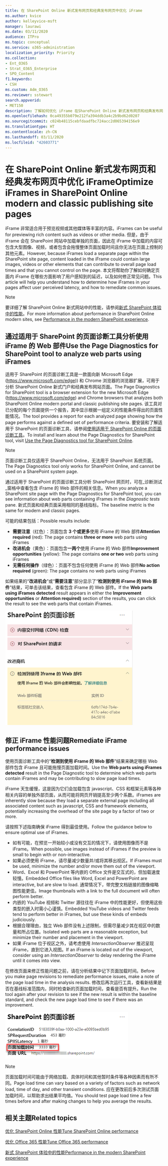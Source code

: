```yaml
---
title: 在 SharePoint Online 新式发布网页和经典发布网页中优化 iFrame
ms.author: kvice
author: kelleyvice-msft
manager: laurawi
ms.date: 03/11/2020
audience: ITPro
ms.topic: conceptual
ms.service: o365-administration
localization_priority: Priority
ms.collection:
- Ent_O365
- Strat_O365_Enterprise
- SPO_Content
f1.keywords:
- CSH
ms.custom: Adm_O365
ms.reviewer: sstewart
search.appverid:
- MET150
description: 了解如何优化 iFrame 在SharePoint Online 新式发布网页和经典发布网页中的性能。
ms.openlocfilehash: 0ca49355b079e212fa394ddb3a4c2b9bd62d0207
ms.sourcegitcommit: c024b48115cebfdaadfbc724acc2d065394156e9
ms.translationtype: HT
ms.contentlocale: zh-CN
ms.lasthandoff: 03/11/2020
ms.locfileid: "42603771"
---
```

# <a name="optimize-iframes-in-sharepoint-online-modern-and-classic-publishing-site-pages"></a><span data-ttu-id="e401e-103">在 SharePoint Online 新式发布网页和经典发布网页中优化 iFrame</span><span class="sxs-lookup"><span data-stu-id="e401e-103">Optimize iFrames in SharePoint Online modern and classic publishing site pages</span></span>

<span data-ttu-id="e401e-104">iFrame 非常适合用于预览视频或其他媒体等丰富的内容。</span><span class="sxs-lookup"><span data-stu-id="e401e-104">iFrames can be useful for previewing rich content such as videos or other media.</span></span> <span data-ttu-id="e401e-105">但是，由于 iFrame 会在 SharePoint 网站中加载单独的页面，因此在 iFrame 中加载的内容可包含大型图像、视频，或者包含会拖慢整体页面加载时间且你无法在页面上控制的其他元素。</span><span class="sxs-lookup"><span data-stu-id="e401e-105">However, because iFrames load a separate page within the SharePoint site page, content loaded in the iFrame could contain large images, videos or other elements that can contribute to overall page load times and that you cannot control on the page.</span></span> <span data-ttu-id="e401e-106">本文将帮助你了解如何确定页面内 iFrame 在哪些方面影响了用户感知到的延迟，以及如何修正常见问题。</span><span class="sxs-lookup"><span data-stu-id="e401e-106">This article will help you understand how to determine how iFrames in your pages affect user perceived latency, and how to remediate common issues.</span></span>

>[!NOTE]
><span data-ttu-id="e401e-107">要详细了解 SharePoint Online 新式网站中的性能，请参阅[新式 SharePoint 体验中的性能](https://docs.microsoft.com/sharepoint/modern-experience-performance)。</span><span class="sxs-lookup"><span data-stu-id="e401e-107">For more information about performance in SharePoint Online modern sites, see [Performance in the modern SharePoint experience](https://docs.microsoft.com/sharepoint/modern-experience-performance).</span></span>

## <a name="use-the-page-diagnostics-for-sharepoint-tool-to-analyze-web-parts-using-iframes"></a><span data-ttu-id="e401e-108">通过适用于 SharePoint 的页面诊断工具分析使用 iFrame 的 Web 部件</span><span class="sxs-lookup"><span data-stu-id="e401e-108">Use the Page Diagnostics for SharePoint tool to analyze web parts using iFrames</span></span>

<span data-ttu-id="e401e-109">适用于 SharePoint 的页面诊断工具是一款面向新 Microsoft Edge (https://www.microsoft.com/edge)) 和 Chrome 浏览器的浏览器扩展，可用于分析 SharePoint Online 新式门户和经典发布网站页面。</span><span class="sxs-lookup"><span data-stu-id="e401e-109">The Page Diagnostics for SharePoint tool is a browser extension for the new Microsoft Edge (https://www.microsoft.com/edge) and Chrome browsers that analyzes both SharePoint Online modern portal and classic publishing site pages.</span></span> <span data-ttu-id="e401e-110">该工具对已分配的每个页面提供一个报告，其中显示根据一组定义的性能条件得出的页面性能情况。</span><span class="sxs-lookup"><span data-stu-id="e401e-110">The tool provides a report for each analyzed page showing how the page performs against a defined set of performance criteria.</span></span> <span data-ttu-id="e401e-111">要安装和了解适用于 SharePoint 的页面诊断工具，请参阅[使用适用于 SharePoint Online 的页面诊断工具](page-diagnostics-for-spo.md)。</span><span class="sxs-lookup"><span data-stu-id="e401e-111">To install and learn about the Page Diagnostics for SharePoint tool, visit [Use the Page Diagnostics tool for SharePoint Online](page-diagnostics-for-spo.md).</span></span>

>[!NOTE]
><span data-ttu-id="e401e-112">页面诊断工具仅适用于 SharePoint Online，无法用于 SharePoint 系统页面。</span><span class="sxs-lookup"><span data-stu-id="e401e-112">The Page Diagnostics tool only works for SharePoint Online, and cannot be used on a SharePoint system page.</span></span>

<span data-ttu-id="e401e-113">通过适用于 SharePoint 的页面诊断工具分析 SharePoint 网页时，可在_诊断测试_窗格中查看包含 iFrame 的 Web 部件的相关信息。</span><span class="sxs-lookup"><span data-stu-id="e401e-113">When you analyze a SharePoint site page with the Page Diagnostics for SharePoint tool, you can see information about web parts containing iFrames in the _Diagnostic tests_ pane.</span></span> <span data-ttu-id="e401e-114">新式页面和经典页面采用相同的基线指标。</span><span class="sxs-lookup"><span data-stu-id="e401e-114">The baseline metric is the same for modern and classic pages.</span></span>

<span data-ttu-id="e401e-115">可能的结果包括：</span><span class="sxs-lookup"><span data-stu-id="e401e-115">Possible results include:</span></span>

- <span data-ttu-id="e401e-116">**需要注意**（红色）：页面包含 **3 个或更多**使用 iFrame 的 Web 部件</span><span class="sxs-lookup"><span data-stu-id="e401e-116">**Attention required** (red): The page contains **three or more** web parts using iFrames</span></span>
- <span data-ttu-id="e401e-117">**改进机会**（黄色）：页面包含**一两个**使用 iFrame 的 Web 部件</span><span class="sxs-lookup"><span data-stu-id="e401e-117">**Improvement opportunities** (yellow): The page contains **one or two** web parts using iFrames</span></span>
- <span data-ttu-id="e401e-118">**无需任何操作**（绿色）：页面不包含任何使用 iFrame 的 Web 部件</span><span class="sxs-lookup"><span data-stu-id="e401e-118">**No action required** (green): The page contains no web parts using iFrames</span></span>

<span data-ttu-id="e401e-119">如果结果的“**改进机会**”或“**需要注意**”部分显示了“**检测到使用 iFrame 的 Web 部件**”结果，可单击该结果，查看包含 iFrame 的 Web 部件。</span><span class="sxs-lookup"><span data-stu-id="e401e-119">If the **Web parts using iFrames detected** result appears in either the **Improvement opportunities** or **Attention required)** section of the results, you can click the result to see the web parts that contain iFrames.</span></span>

![页面诊断工具结果](media/modern-portal-optimization/pagediag-iframe-yellow.png)

## <a name="remediate-iframe-performance-issues"></a><span data-ttu-id="e401e-121">修正 iFrame 性能问题</span><span class="sxs-lookup"><span data-stu-id="e401e-121">Remediate iFrame performance issues</span></span>

<span data-ttu-id="e401e-122">使用页面诊断工具中的“**检测到使用 iFrame 的 Web 部件**”结果来确定哪些 Web 部件包含 iFrame 且可能拖慢页面加载时间。</span><span class="sxs-lookup"><span data-stu-id="e401e-122">Use the **Web parts using iFrames detected** result in the Page Diagnostic tool to determine which web parts contain iFrames and may be contributing to slow page load times.</span></span>

<span data-ttu-id="e401e-123">iFrame 天生缓慢，这是因为它们会加载包含 javascript、CSS 和框架元素等各种相关内容的单独外部页面，从而可能将网页开销提高至少两个系数。</span><span class="sxs-lookup"><span data-stu-id="e401e-123">iFrames are inherently slow because they load a separate external page including all associated content such as javascript, CSS and framework elements, potentially increasing the overhead of the site page by a factor of two or more.</span></span>

<span data-ttu-id="e401e-124">请按照下述指南确保 iFrame 得到最佳使用。</span><span class="sxs-lookup"><span data-stu-id="e401e-124">Follow the guidance below to ensure optimal use of iFrames.</span></span>

- <span data-ttu-id="e401e-125">如有可能，在预览一开始较小或没有交互的情况下，请使用图像而不是 iFrame。</span><span class="sxs-lookup"><span data-stu-id="e401e-125">When possible, use images instead of iFrames if the preview is small to begin with or non-interactive.</span></span>
- <span data-ttu-id="e401e-126">如果必须使用 iFrame，请尽量减少数量并/或将其移出视区。</span><span class="sxs-lookup"><span data-stu-id="e401e-126">If iFrames must be used, minimize the number and/or move them out of the viewport.</span></span>
- <span data-ttu-id="e401e-127">Word、Excel 和 PowerPoint 等内嵌的 Office 文件是交互式的，但加载速度较慢。</span><span class="sxs-lookup"><span data-stu-id="e401e-127">Embedded Office files like Word, Excel and PowerPoint are interactive, but are slow to load.</span></span> <span data-ttu-id="e401e-128">通常情况下，带完整文档链接的图像缩略图性能更佳。</span><span class="sxs-lookup"><span data-stu-id="e401e-128">Image thumbnails with a link to the full document will often perform better.</span></span>
- <span data-ttu-id="e401e-129">内嵌的 YouTube 视频和 Twitter 源往往在 iFrame 中的性能更好，但使用这些类型的嵌入时需小心谨慎。</span><span class="sxs-lookup"><span data-stu-id="e401e-129">Embedded YouTube videos and Twitter feeds tend to perform better in iFrames, but use these kinds of embeds judiciously.</span></span>
- <span data-ttu-id="e401e-130">根据合理理由，独立 Web 部件没有上述限制，但需尽量减少其在视区中的数量和所占位置。</span><span class="sxs-lookup"><span data-stu-id="e401e-130">Isolated web parts are a reasonable exception, but minimize their number and placement in the viewport.</span></span>
- <span data-ttu-id="e401e-131">如果 iFrame 位于视区之外，请考虑使用 _IntersectionObserver_ 推迟呈现 iFrame，直到它进入视图。</span><span class="sxs-lookup"><span data-stu-id="e401e-131">If an iFrame is located out of the viewport, consider using an _IntersectionObserver_ to delay rendering the iFrame until it comes into view.</span></span>

<span data-ttu-id="e401e-132">在修改页面来修正性能问题之前，请在分析结果中记下页面加载时间。</span><span class="sxs-lookup"><span data-stu-id="e401e-132">Before you make page revisions to remediate performance issues, make a note of the page load time in the analysis results.</span></span> <span data-ttu-id="e401e-133">修改后再次运行工具，查看新结果是否在基线标准范围内，同时检查新的页面加载时间，查看是否有提升。</span><span class="sxs-lookup"><span data-stu-id="e401e-133">Run the tool again after your revision to see if the new result is within the baseline standard, and check the new page load time to see if there was an improvement.</span></span>

![页面加载时间结果](media/modern-portal-optimization/pagediag-page-load-time.png)

>[!NOTE]
><span data-ttu-id="e401e-135">页面加载时间可能由于网络加载、具体时间和其他暂时条件等各种因素而有所不同。</span><span class="sxs-lookup"><span data-stu-id="e401e-135">Page load time can vary based on a variety of factors such as network load, time of day, and other transient conditions.</span></span> <span data-ttu-id="e401e-136">应在更改前后多次测试页面加载时间，以帮助求出结果平均值。</span><span class="sxs-lookup"><span data-stu-id="e401e-136">You should test page load time a few times before and after making changes to help you average the results.</span></span>

## <a name="related-topics"></a><span data-ttu-id="e401e-137">相关主题</span><span class="sxs-lookup"><span data-stu-id="e401e-137">Related topics</span></span>

[<span data-ttu-id="e401e-138">优化 SharePoint Online 性能</span><span class="sxs-lookup"><span data-stu-id="e401e-138">Tune SharePoint Online performance</span></span>](tune-sharepoint-online-performance.md)

[<span data-ttu-id="e401e-139">优化 Office 365 性能</span><span class="sxs-lookup"><span data-stu-id="e401e-139">Tune Office 365 performance</span></span>](tune-office-365-performance.md)

[<span data-ttu-id="e401e-140">新式 SharePoint 体验中的性能</span><span class="sxs-lookup"><span data-stu-id="e401e-140">Performance in the modern SharePoint experience</span></span>](https://docs.microsoft.com/sharepoint/modern-experience-performance)
